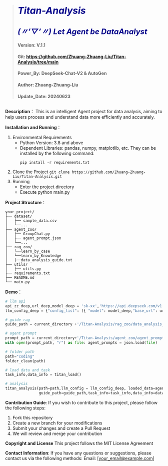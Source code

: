 > # <span style="color:darkblue; font-size:30px; font-weight:bold; font-style:italic;">Titan-Analysis</span>
> 
> ## <span style="color:darkblue; font-size:24px; font-weight:bold; font-style:italic;">(〃’▽’〃) Let Agent be DataAnalyst</span>
> #### Version: V.1.1 
> #### Git: https://github.com/Zhuang-Zhuang-Liu/Titan-Analysis/tree/main
> #### Power_By: DeepSeek-Chat-V2 & AutoGen
> #### Author: Zhuang-Zhuang-Liu
> #### Update_Date: 20240623

## 
**Description**：
This is an intelligent Agent project for data analysis, aiming to help users process and understand data more efficiently and accurately.
 
**Installation and Running**：
1. Environmental Requirements
    - Python Version: 3.8 and above
    - Dependent Libraries: pandas, numpy, matplotlib, etc. They can be installed by the following command:
        ```
        pip install -r requirements.txt
        ```
2. Clone the Project
        ```
        git clone https://github.com/Zhuang-Zhuang-Liu/Titan-Analysis.git
        ```
3. Running
    - Enter the project directory
    - Execute python main.py

**Project Structure**：
```
your_project/
├── dataset/
│   ├── sample_data.csv
│   └──...
├── agent_zoo/
│   ├── GroupChat.py
│   ├── agent_prompt.json
│   └──...
├── rag_zoo/
│   └──learn_by_case
│   └──learn_by_Knowledge
│   ├──data_analysis_guide.txt
├── utils/
│   ├── utils.py
├── requirements.txt
├── README.md
└── main.py
```

**Demo**：
```python
# llm api
api_zz_deep,url_deep,model_deep = 'sk-xx','https://api.deepseek.com/v1',"deepseek-chat"
llm_config_deep = {"config_list": [{ "model": model_deep,"base_url": url_deep,"api_key": api_zz_deep,"temperature": 0,"cache_seed":None  }] }  

# guide rag
guide_path = current_directory +'/Titan-Analysis/rag_zoo/data_analysis_guide.txt'

# agent prompt
prompt_path = current_directory+'/Titan-Analysis/agent_zoo/agent_prompts.json'
with open(prompt_path, "r") as file: agent_prompts = json.load(file)

# folder path
path="coding"
folder_clean(path)

# load data and task
task_info,data_info = titan_load()

# analysis
titan_analysis(path=path,llm_config = llm_config_deep, loaded_data=agent_prompts, 
               guide_path=guide_path,task_info=task_info,data_info=data_info)
```

**Contribution Guide**:
If you wish to contribute to this project, please follow the following steps:
1. Fork this repository
2. Create a new branch for your modifications
3. Submit your changes and create a Pull Request
4. We will review and merge your contribution
   
**Copyright and License**
This project follows the MIT License Agreement

**Contact Information**:
If you have any questions or suggestions, please contact us via the following methods:
Email: [your_email@example.com]
